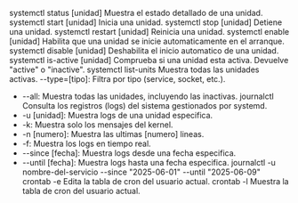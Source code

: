 systemctl status [unidad]	Muestra el estado detallado de una unidad.
systemctl start [unidad]	Inicia una unidad.
systemctl stop [unidad]	Detiene una unidad.
systemctl restart [unidad]	Reinicia una unidad.
systemctl enable [unidad]	Habilita que una unidad se inicie automaticamente en el arranque.
systemctl disable [unidad]	Deshabilita el inicio automatico de una unidad.
systemctl is-active [unidad]	Comprueba si una unidad esta activa. Devuelve "active" o "inactive".
systemctl list-units	Muestra todas las unidades activas. --type=[tipo]: Filtra por tipo (service, socket, etc.).
  * --all: Muestra todas las unidades, incluyendo las inactivas.
journalctl	Consulta los registros (logs) del sistema gestionados por systemd. 
  * -u [unidad]: Muestra logs de una unidad especifica.
  * -k: Muestra solo los mensajes del kernel. 
  * -n [numero]: Muestra las ultimas [numero] lineas.
  * -f: Muestra los logs en tiempo real.
  * --since [fecha]: Muestra logs desde una fecha especifica.
  * --until [fecha]: Muestra logs hasta una fecha especifica.
  journalctl -u nombre-del-servicio --since "2025-06-01" --until "2025-06-09"
crontab -e	Edita la tabla de cron del usuario actual.
crontab -l	Muestra la tabla de cron del usuario actual.
